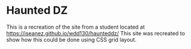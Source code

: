 # Haunted DZ
This is a recreation of the site from a student located at https://iseanez.github.io/wdd130/haunteddz/
This site was recreated to show how this could be done using CSS grid layout. 
